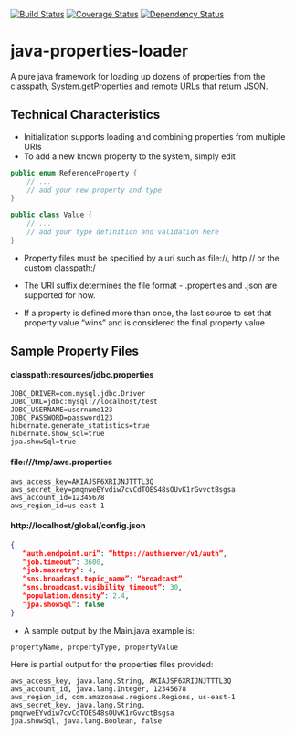 [![Build Status](https://travis-ci.org/cosminj/java-properties-loader.svg?branch=master)](https://travis-ci.org/cosminj/java-properties-loader)
[![Coverage Status](https://coveralls.io/repos/cosminj/java-properties-loader/badge.svg?branch=master&service=github)](https://coveralls.io/github/cosminj/java-properties-loader?branch=master)
[![Dependency Status](https://www.versioneye.com/user/projects/568e323e9c1b9802c5000000/badge.svg?style=flat)](https://www.versioneye.com/user/projects/568e323e9c1b9802c5000000)

# java-properties-loader
A pure java framework for loading up dozens of properties from the classpath, System.getProperties and remote URLs that return JSON.

## Technical Characteristics

- Initialization supports loading and combining properties from multiple URIs
- To add a new known property to the system, simply edit

```java
public enum ReferenceProperty {
    // ...
    // add your new property and type
}

public class Value {
    // ...
    // add your type definition and validation here
}
```

- Property files must be specified by a uri such as file://, http:// or the custom classpath:/

- The URI suffix determines the file format -  .properties and .json are supported for now.

- If a property is defined more than once, the last source to set that property value “wins” and is considered the final property value

## Sample Property Files

#### classpath:resources/jdbc.properties
```properties
JDBC_DRIVER=com.mysql.jdbc.Driver
JDBC_URL=jdbc:mysql://localhost/test
JDBC_USERNAME=username123
JDBC_PASSWORD=password123
hibernate.generate_statistics=true
hibernate.show_sql=true
jpa.showSql=true
```

#### file:///tmp/aws.properties
```properties
aws_access_key=AKIAJSF6XRIJNJTTTL3Q
aws_secret_key=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
aws_account_id=12345678
aws_region_id=us-east-1
```

#### http://localhost/global/config.json
```json
{
   “auth.endpoint.uri”: “https://authserver/v1/auth”,
   “job.timeout”: 3600,
   “job.maxretry”: 4,
   “sns.broadcast.topic_name”: “broadcast”,
   “sns.broadcast.visibility_timeout”: 30,
   “population.density”: 2.4,
   “jpa.showSql”: false
}
```

- A sample output by the Main.java example is:

```csv
propertyName, propertyType, propertyValue
```

Here is partial output for the properties files provided:

```csv
aws_access_key, java.lang.String, AKIAJSF6XRIJNJTTTL3Q
aws_account_id, java.lang.Integer, 12345678
aws_region_id, com.amazonaws.regions.Regions, us-east-1
aws_secret_key, java.lang.String, pmqnweEYvdiw7cvCdTOES48sOUvK1rGvvctBsgsa
jpa.showSql, java.lang.Boolean, false
```

